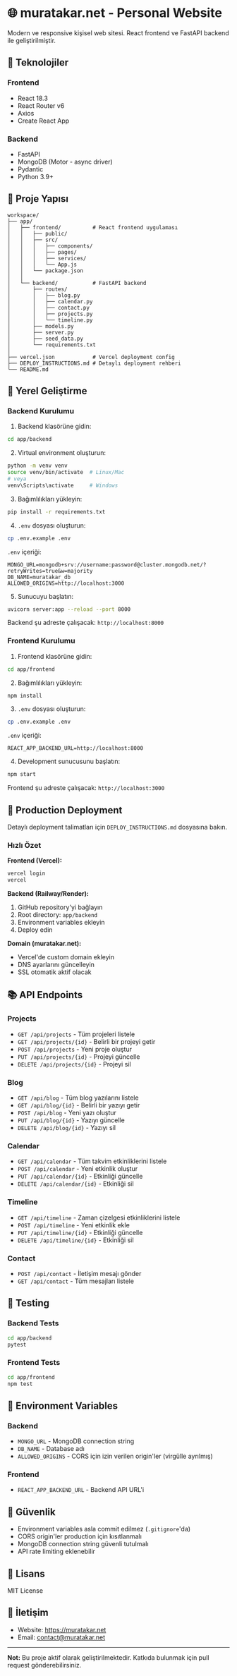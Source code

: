 # 🌐 muratakar.net - Personal Website

Modern ve responsive kişisel web sitesi. React frontend ve FastAPI backend ile geliştirilmiştir.

## 🚀 Teknolojiler

### Frontend
- React 18.3
- React Router v6
- Axios
- Create React App

### Backend
- FastAPI
- MongoDB (Motor - async driver)
- Pydantic
- Python 3.9+

## 📁 Proje Yapısı

```
workspace/
├── app/
│   ├── frontend/          # React frontend uygulaması
│   │   ├── public/
│   │   ├── src/
│   │   │   ├── components/
│   │   │   ├── pages/
│   │   │   ├── services/
│   │   │   └── App.js
│   │   └── package.json
│   │
│   └── backend/           # FastAPI backend
│       ├── routes/
│       │   ├── blog.py
│       │   ├── calendar.py
│       │   ├── contact.py
│       │   ├── projects.py
│       │   └── timeline.py
│       ├── models.py
│       ├── server.py
│       ├── seed_data.py
│       └── requirements.txt
│
├── vercel.json            # Vercel deployment config
├── DEPLOY_INSTRUCTIONS.md # Detaylı deployment rehberi
└── README.md
```

## 🔧 Yerel Geliştirme

### Backend Kurulumu

1. Backend klasörüne gidin:
```bash
cd app/backend
```

2. Virtual environment oluşturun:
```bash
python -m venv venv
source venv/bin/activate  # Linux/Mac
# veya
venv\Scripts\activate     # Windows
```

3. Bağımlılıkları yükleyin:
```bash
pip install -r requirements.txt
```

4. `.env` dosyası oluşturun:
```bash
cp .env.example .env
```

`.env` içeriği:
```env
MONGO_URL=mongodb+srv://username:password@cluster.mongodb.net/?retryWrites=true&w=majority
DB_NAME=muratakar_db
ALLOWED_ORIGINS=http://localhost:3000
```

5. Sunucuyu başlatın:
```bash
uvicorn server:app --reload --port 8000
```

Backend şu adreste çalışacak: `http://localhost:8000`

### Frontend Kurulumu

1. Frontend klasörüne gidin:
```bash
cd app/frontend
```

2. Bağımlılıkları yükleyin:
```bash
npm install
```

3. `.env` dosyası oluşturun:
```bash
cp .env.example .env
```

`.env` içeriği:
```env
REACT_APP_BACKEND_URL=http://localhost:8000
```

4. Development sunucusunu başlatın:
```bash
npm start
```

Frontend şu adreste çalışacak: `http://localhost:3000`

## 🚀 Production Deployment

Detaylı deployment talimatları için `DEPLOY_INSTRUCTIONS.md` dosyasına bakın.

### Hızlı Özet

**Frontend (Vercel):**
```bash
vercel login
vercel
```

**Backend (Railway/Render):**
1. GitHub repository'yi bağlayın
2. Root directory: `app/backend`
3. Environment variables ekleyin
4. Deploy edin

**Domain (muratakar.net):**
- Vercel'de custom domain ekleyin
- DNS ayarlarını güncelleyin
- SSL otomatik aktif olacak

## 📚 API Endpoints

### Projects
- `GET /api/projects` - Tüm projeleri listele
- `GET /api/projects/{id}` - Belirli bir projeyi getir
- `POST /api/projects` - Yeni proje oluştur
- `PUT /api/projects/{id}` - Projeyi güncelle
- `DELETE /api/projects/{id}` - Projeyi sil

### Blog
- `GET /api/blog` - Tüm blog yazılarını listele
- `GET /api/blog/{id}` - Belirli bir yazıyı getir
- `POST /api/blog` - Yeni yazı oluştur
- `PUT /api/blog/{id}` - Yazıyı güncelle
- `DELETE /api/blog/{id}` - Yazıyı sil

### Calendar
- `GET /api/calendar` - Tüm takvim etkinliklerini listele
- `POST /api/calendar` - Yeni etkinlik oluştur
- `PUT /api/calendar/{id}` - Etkinliği güncelle
- `DELETE /api/calendar/{id}` - Etkinliği sil

### Timeline
- `GET /api/timeline` - Zaman çizelgesi etkinliklerini listele
- `POST /api/timeline` - Yeni etkinlik ekle
- `PUT /api/timeline/{id}` - Etkinliği güncelle
- `DELETE /api/timeline/{id}` - Etkinliği sil

### Contact
- `POST /api/contact` - İletişim mesajı gönder
- `GET /api/contact` - Tüm mesajları listele

## 🧪 Testing

### Backend Tests
```bash
cd app/backend
pytest
```

### Frontend Tests
```bash
cd app/frontend
npm test
```

## 📝 Environment Variables

### Backend
- `MONGO_URL` - MongoDB connection string
- `DB_NAME` - Database adı
- `ALLOWED_ORIGINS` - CORS için izin verilen origin'ler (virgülle ayrılmış)

### Frontend
- `REACT_APP_BACKEND_URL` - Backend API URL'i

## 🔐 Güvenlik

- Environment variables asla commit edilmez (`.gitignore`'da)
- CORS origin'ler production için kısıtlanmalı
- MongoDB connection string güvenli tutulmalı
- API rate limiting eklenebilir

## 📄 Lisans

MIT License

## 👤 İletişim

- Website: https://muratakar.net
- Email: contact@muratakar.net

---

**Not:** Bu proje aktif olarak geliştirilmektedir. Katkıda bulunmak için pull request gönderebilirsiniz.
